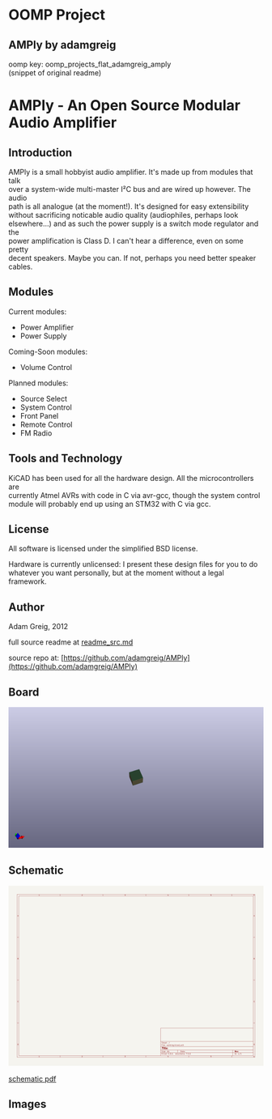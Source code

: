 # OOMP Project  
## AMPly  by adamgreig  
  
oomp key: oomp_projects_flat_adamgreig_amply  
(snippet of original readme)  
  
AMPly - An Open Source Modular Audio Amplifier  
==============================================  
  
Introduction  
------------  
  
AMPly is a small hobbyist audio amplifier. It's made up from modules that talk  
over a system-wide multi-master I²C bus and are wired up however. The audio  
path is all analogue (at the moment!). It's designed for easy extensibility  
without sacrificing noticable audio quality (audiophiles, perhaps look  
elsewhere...) and as such the power supply is a switch mode regulator and the  
power amplification is Class D. I can't hear a difference, even on some pretty  
decent speakers. Maybe you can. If not, perhaps you need better speaker cables.  
  
  
Modules  
-------  
  
Current modules:  
  
* Power Amplifier  
* Power Supply  
  
Coming-Soon modules:  
  
* Volume Control  
  
Planned modules:  
  
* Source Select  
* System Control  
* Front Panel  
* Remote Control  
* FM Radio  
  
  
Tools and Technology  
--------------------  
  
KiCAD has been used for all the hardware design. All the microcontrollers are  
currently Atmel AVRs with code in C via avr-gcc, though the system control  
module will probably end up using an STM32 with C via gcc.  
  
License  
-------  
  
All software is licensed under the simplified BSD license.  
  
Hardware is currently unlicensed: I present these design files for you to do  
whatever you want personally, but at the moment without a legal framework.  
  
Author  
------  
  
Adam Greig, 2012  
  
  full source readme at [readme_src.md](readme_src.md)  
  
source repo at: [https://github.com/adamgreig/AMPly](https://github.com/adamgreig/AMPly)  
## Board  
  
[![working_3d.png](working_3d_600.png)](working_3d.png)  
## Schematic  
  
[![working_schematic.png](working_schematic_600.png)](working_schematic.png)  
  
[schematic pdf](working_schematic.pdf)  
## Images  
